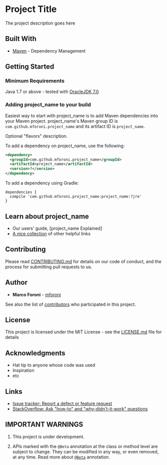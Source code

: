 # Project Title

The project description goes here

## Built With

* [Maven](https://maven.apache.org) - Dependency Management

## Getting Started

### Minimum Requirements

Java 1.7 or above - tested with [OracleJDK 7.0](http://www.oracle.com/technetwork/java/javase/downloads/java-archive-downloads-javase7-521261.html)

### Adding project_name to your build

Easiest way to start with project_name is to add Maven dependencies into your Maven project.
project_name's Maven group ID is `com.github.mforoni.project_name` and its artifact ID is `project_name`.

Optional "flavors" description.

To add a dependency on project_name, use the following:

```xml
<dependency>
  <groupId>com.github.mforoni.project_name</groupId>
  <artifactId>project_name</artifactId>
  <version>?</version>
</dependency>
```

To add a dependency using Gradle:

```
dependencies {
  compile 'com.github.mforoni.project_name:project_name:?jre'
}
```

## Learn about project_name

- Our users' guide, [project_name Explained]
- [A nice collection](https://url) of other helpful links

## Contributing

Please read [CONTRIBUTING.md](https://url) for details on our code of conduct, and the process for submitting pull requests to us.

## Author

* **Marco Foroni** - [mforoni](https://github.com/mforoni)

See also the list of [contributors](https://github.com/your/project/contributors) who participated in this project.

## License

This project is licensed under the MIT License - see the [LICENSE.md](https://github.com/mforoni/project_name/blob/master/LICENSE) file for details

## Acknowledgments

* Hat tip to anyone whose code was used
* Inspiration
* etc

## Links

- [Issue tracker: Report a defect or feature request](https://github.com/mforoni/project_name/issues/new)
- [StackOverflow: Ask "how-to" and "why-didn't-it-work" questions](https://stackoverflow.com/questions/ask?tags=project_name+java)

## IMPORTANT WARNINGS

1. This project is under development.

1. APIs marked with the `@Beta` annotation at the class or method level
are subject to change. They can be modified in any way, or even
removed, at any time. Read more about [`@Beta`](https://github.com/google/guava#important-warnings) annotation.
